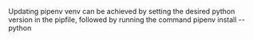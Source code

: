 Updating pipenv venv can be achieved by setting the desired python version in the pipfile, followed by running
the command pipenv install --python <version>
